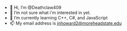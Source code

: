 - 👋 Hi, I’m @Deathclaw409
- 👀 I’m not sure what i'm interested in yet.
- 🌱 I’m currently learning C++, C#, and JavaScript
- 📫 My email address is jnhoward2@moreheadstate.edu

<!---
Deathclaw409/Deathclaw409 is a ✨ special ✨ repository because its `README.md` (this file) appears on your GitHub profile.
You can click the Preview link to take a look at your changes.
--->

